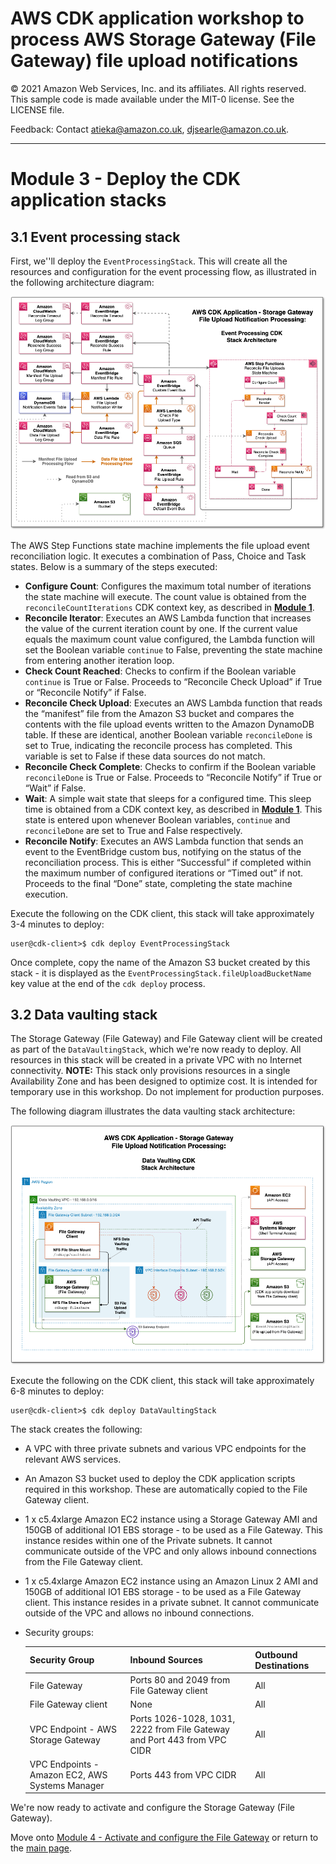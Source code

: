 # AWS CDK application workshop to process AWS Storage Gateway (File Gateway) file upload notifications

© 2021 Amazon Web Services, Inc. and its affiliates. All rights reserved. This sample code is made available under the MIT-0 license. See the LICENSE file.

Feedback: Contact atieka@amazon.co.uk, djsearle@amazon.co.uk.

---

# Module 3 - Deploy the CDK application stacks
## 3.1 Event processing stack
First, we''ll deploy the `EventProcessingStack`. This will create all the resources and configuration for the event processing flow, as illustrated in the following architecture diagram:

![EventProcessingStack Architecture](/images/arch/event-processing-stack-arch.png)

The AWS Step Functions state machine implements the file upload event reconciliation logic. It executes a combination of Pass, Choice and Task states. Below is a summary of the steps executed:

* **Configure Count**: Configures the maximum total number of iterations the state machine will execute. The count value is obtained from the `reconcileCountIterations` CDK context key, as described in [**Module 1**](/modules/MODULE1.md).
* **Reconcile Iterator**: Executes an AWS Lambda function that increases the value of the current iteration count by one. If the current value equals the maximum count value configured, the Lambda function will set the Boolean variable `continue` to False, preventing the state machine from entering another iteration loop.
* **Check Count Reached**: Checks to confirm if the Boolean variable `continue` is True or False. Proceeds to “Reconcile Check Upload” if True or “Reconcile Notify” if False.
* **Reconcile Check Upload**: Executes an AWS Lambda function that reads the “manifest” file from the Amazon S3 bucket and compares the contents with the file upload events written to the Amazon DynamoDB table. If these are identical, another Boolean variable `reconcileDone` is set to True, indicating the reconcile process has completed. This variable is set to False if these data sources do not match.
* **Reconcile Check Complete**: Checks to confirm if the Boolean variable `reconcileDone` is True or False. Proceeds to “Reconcile Notify” if True or “Wait” if False.
* **Wait**: A simple wait state that sleeps for a configured time. This sleep time is obtained from a CDK context key, as described in [**Module 1**](/modules/MODULE1.md). This state is entered upon whenever Boolean variables, `continue` and `reconcileDone` are set to True and False respectively.
* **Reconcile Notify**: Executes an AWS Lambda function that sends an event to the EventBridge custom bus, notifying on the status of the reconciliation process. This is either “Successful” if completed within the maximum number of configured iterations or “Timed out” if not. Proceeds to the final “Done” state, completing the state machine execution.


Execute the following on the CDK client, this stack will take approximately 3-4 minutes to deploy:
```console
user@cdk-client>$ cdk deploy EventProcessingStack
```

Once complete, copy the name of the Amazon S3 bucket created by this stack - it is displayed as the `EventProcessingStack.fileUploadBucketName` key value at the end of the `cdk deploy` process.

## 3.2 Data vaulting stack
The Storage Gateway (File Gateway) and File Gateway client will be created as part of the `DataVaultingStack`, which we're now ready to deploy. All resources in this stack will be created in a private VPC with no Internet connectivity. **NOTE:** This stack only provisions resources in a single Availability Zone and has been designed to optimize cost. It is intended for temporary use in this workshop. Do not implement for production purposes.

The following diagram illustrates the data vaulting stack architecture:

![data vaulting vpc](/images/arch/data-vaulting-stack-arch.png)

Execute the following on the CDK client, this stack will take approximately 6-8 minutes to deploy:
```console
user@cdk-client>$ cdk deploy DataVaultingStack
```

The stack creates the following:
* A VPC with three private subnets and various VPC endpoints for the relevant AWS services.
* An Amazon S3 bucket used to deploy the CDK application scripts required in this workshop. These are automatically copied to the File Gateway client.
* 1 x c5.4xlarge Amazon EC2 instance using a Storage Gateway AMI and 150GB of additional IO1 EBS storage - to be used as a File Gateway. This instance resides within one of the Private subnets. It cannot communicate outside of the VPC and only allows inbound connections from the File Gateway client.
* 1 x c5.4xlarge Amazon EC2 instance using an Amazon Linux 2 AMI and 150GB of additional IO1 EBS storage - to be used as a File Gateway client. This instance resides in a private subnet. It cannot communicate outside of the VPC and allows no inbound connections.
* Security groups:

    |Security Group|Inbound Sources|Outbound Destinations|
    |---|---|---|
    |File Gateway|Ports 80 and 2049 from File Gateway client|All|
    |File Gateway client|None|All|
    |VPC Endpoint - AWS Storage Gateway|Ports 1026-1028, 1031, 2222 from File Gateway and Port 443 from VPC CIDR|All|
    |VPC Endpoints - Amazon EC2, AWS Systems Manager|Ports 443 from VPC CIDR|All|

We're now ready to activate and configure the Storage Gateway (File Gateway).

Move onto [Module 4 - Activate and configure the File Gateway](/modules/MODULE4.md) or return to the [main page](/README.md).